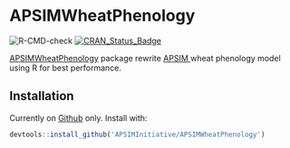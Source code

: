 # APSIMWheatPhenology

![R-CMD-check](https://github.com/APSIMInitiative/APSIMWheatPhenology/workflows/R-CMD-check/badge.svg)
[![CRAN_Status_Badge](http://www.r-pkg.org/badges/version/APSIMWheatPhenology)](https://cran.r-project.org/package=APSIMWheatPhenology)



[APSIMWheatPhenology](https://apsimwheatphenology.bangyou.me) package rewrite [APSIM ](https://www.apsim.info/) wheat phenology model using R for best performance.


## Installation

Currently on [Github](https://github.com/APSIMInitiative/APSIMWheatPhenology) only. Install with:

```r
devtools::install_github('APSIMInitiative/APSIMWheatPhenology')
```

